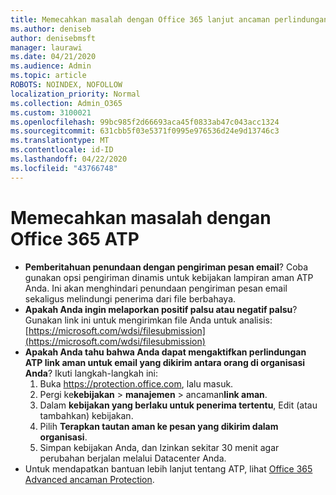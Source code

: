 ```yaml
---
title: Memecahkan masalah dengan Office 365 lanjut ancaman perlindungan (ATP)
ms.author: deniseb
author: denisebmsft
manager: laurawi
ms.date: 04/21/2020
ms.audience: Admin
ms.topic: article
ROBOTS: NOINDEX, NOFOLLOW
localization_priority: Normal
ms.collection: Admin_O365
ms.custom: 3100021
ms.openlocfilehash: 99bc985f2d66693aca45f0833ab47c043acc1324
ms.sourcegitcommit: 631cbb5f03e5371f0995e976536d24e9d13746c3
ms.translationtype: MT
ms.contentlocale: id-ID
ms.lasthandoff: 04/22/2020
ms.locfileid: "43766748"
---
```

# <a name="troubleshoot-issues-with-office-365-atp"></a>Memecahkan masalah dengan Office 365 ATP

- **Pemberitahuan penundaan dengan pengiriman pesan email**? Coba gunakan opsi pengiriman dinamis untuk kebijakan lampiran aman ATP Anda. Ini akan menghindari penundaan pengiriman pesan email sekaligus melindungi penerima dari file berbahaya.
- **Apakah Anda ingin melaporkan positif palsu atau negatif palsu**? Gunakan link ini untuk mengirimkan file Anda untuk analisis:[https://microsoft.com/wdsi/filesubmission](https://microsoft.com/wdsi/filesubmission)
- **Apakah Anda tahu bahwa Anda dapat mengaktifkan perlindungan ATP link aman untuk email yang dikirim antara orang di organisasi Anda**? Ikuti langkah-langkah ini:
    1. Buka https://protection.office.com, lalu masuk.
    2. Pergi ke**kebijakan** >  **manajemen** > ancaman**link aman**.
    3. Dalam **kebijakan yang berlaku untuk penerima tertentu**, Edit (atau tambahkan) kebijakan.
    4. Pilih **Terapkan tautan aman ke pesan yang dikirim dalam organisasi**.
    5. Simpan kebijakan Anda, dan Izinkan sekitar 30 menit agar perubahan berjalan melalui Datacenter Anda.
- Untuk mendapatkan bantuan lebih lanjut tentang ATP, lihat [Office 365 Advanced ancaman Protection](https://docs.microsoft.com/office365/securitycompliance/office-365-atp).